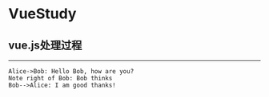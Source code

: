 # VueStudy
## vue.js处理过程  
----

    Alice->Bob: Hello Bob, how are you?
    Note right of Bob: Bob thinks
    Bob-->Alice: I am good thanks!
